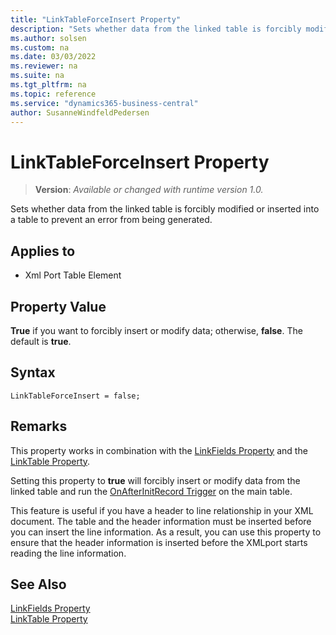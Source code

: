 ```yaml
---
title: "LinkTableForceInsert Property"
description: "Sets whether data from the linked table is forcibly modified or inserted into a table to prevent an error from being generated."
ms.author: solsen
ms.custom: na
ms.date: 03/03/2022
ms.reviewer: na
ms.suite: na
ms.tgt_pltfrm: na
ms.topic: reference
ms.service: "dynamics365-business-central"
author: SusanneWindfeldPedersen
---
```

[//]: # (START>DO_NOT_EDIT)
[//]: # (IMPORTANT:Do not edit any of the content between here and the END>DO_NOT_EDIT.)
[//]: # (Any modifications should be made in the .xml files in the ModernDev repo.)
# LinkTableForceInsert Property
> **Version**: _Available or changed with runtime version 1.0._

Sets whether data from the linked table is forcibly modified or inserted into a table to prevent an error from being generated.

## Applies to
-   Xml Port Table Element

[//]: # (IMPORTANT: END>DO_NOT_EDIT)

## Property Value

**True** if you want to forcibly insert or modify data; otherwise, **false**. The default is **true**.  

## Syntax

```AL
LinkTableForceInsert = false;
```
  
## Remarks
 
This property works in combination with the [LinkFields Property](devenv-linkfields-property.md) and the [LinkTable Property](devenv-linktable-Property.md).  
  
Setting this property to **true** will forcibly insert or modify data from the linked table and run the [OnAfterInitRecord Trigger](../triggers-auto/xmlporttableelement/devenv-onafterinitrecord-xmlporttableelement-trigger.md) on the main table.  
  
This feature is useful if you have a header to line relationship in your XML document. The table and the header information must be inserted before you can insert the line information. As a result, you can use this property to ensure that the header information is inserted before the XMLport starts reading the line information.  
  
## See Also

[LinkFields Property](devenv-linkfields-property.md)   
[LinkTable Property](devenv-linktable-Property.md)